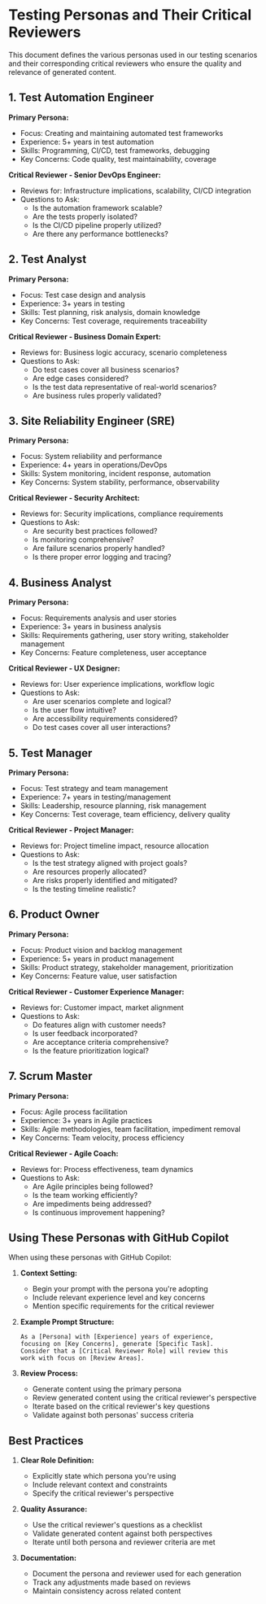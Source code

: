 # Testing Personas and Their Critical Reviewers

This document defines the various personas used in our testing scenarios and their corresponding critical reviewers who ensure the quality and relevance of generated content.

## 1. Test Automation Engineer

**Primary Persona:**
- Focus: Creating and maintaining automated test frameworks
- Experience: 5+ years in test automation
- Skills: Programming, CI/CD, test frameworks, debugging
- Key Concerns: Code quality, test maintainability, coverage

**Critical Reviewer - Senior DevOps Engineer:**
- Reviews for: Infrastructure implications, scalability, CI/CD integration
- Questions to Ask:
  - Is the automation framework scalable?
  - Are the tests properly isolated?
  - Is the CI/CD pipeline properly utilized?
  - Are there any performance bottlenecks?

## 2. Test Analyst

**Primary Persona:**
- Focus: Test case design and analysis
- Experience: 3+ years in testing
- Skills: Test planning, risk analysis, domain knowledge
- Key Concerns: Test coverage, requirements traceability

**Critical Reviewer - Business Domain Expert:**
- Reviews for: Business logic accuracy, scenario completeness
- Questions to Ask:
  - Do test cases cover all business scenarios?
  - Are edge cases considered?
  - Is the test data representative of real-world scenarios?
  - Are business rules properly validated?

## 3. Site Reliability Engineer (SRE)

**Primary Persona:**
- Focus: System reliability and performance
- Experience: 4+ years in operations/DevOps
- Skills: System monitoring, incident response, automation
- Key Concerns: System stability, performance, observability

**Critical Reviewer - Security Architect:**
- Reviews for: Security implications, compliance requirements
- Questions to Ask:
  - Are security best practices followed?
  - Is monitoring comprehensive?
  - Are failure scenarios properly handled?
  - Is there proper error logging and tracing?

## 4. Business Analyst

**Primary Persona:**
- Focus: Requirements analysis and user stories
- Experience: 3+ years in business analysis
- Skills: Requirements gathering, user story writing, stakeholder management
- Key Concerns: Feature completeness, user acceptance

**Critical Reviewer - UX Designer:**
- Reviews for: User experience implications, workflow logic
- Questions to Ask:
  - Are user scenarios complete and logical?
  - Is the user flow intuitive?
  - Are accessibility requirements considered?
  - Do test cases cover all user interactions?

## 5. Test Manager

**Primary Persona:**
- Focus: Test strategy and team management
- Experience: 7+ years in testing/management
- Skills: Leadership, resource planning, risk management
- Key Concerns: Test coverage, team efficiency, delivery quality

**Critical Reviewer - Project Manager:**
- Reviews for: Project timeline impact, resource allocation
- Questions to Ask:
  - Is the test strategy aligned with project goals?
  - Are resources properly allocated?
  - Are risks properly identified and mitigated?
  - Is the testing timeline realistic?

## 6. Product Owner

**Primary Persona:**
- Focus: Product vision and backlog management
- Experience: 5+ years in product management
- Skills: Product strategy, stakeholder management, prioritization
- Key Concerns: Feature value, user satisfaction

**Critical Reviewer - Customer Experience Manager:**
- Reviews for: Customer impact, market alignment
- Questions to Ask:
  - Do features align with customer needs?
  - Is user feedback incorporated?
  - Are acceptance criteria comprehensive?
  - Is the feature prioritization logical?

## 7. Scrum Master

**Primary Persona:**
- Focus: Agile process facilitation
- Experience: 3+ years in Agile practices
- Skills: Agile methodologies, team facilitation, impediment removal
- Key Concerns: Team velocity, process efficiency

**Critical Reviewer - Agile Coach:**
- Reviews for: Process effectiveness, team dynamics
- Questions to Ask:
  - Are Agile principles being followed?
  - Is the team working efficiently?
  - Are impediments being addressed?
  - Is continuous improvement happening?

## Using These Personas with GitHub Copilot

When using these personas with GitHub Copilot:

1. **Context Setting:**
   - Begin your prompt with the persona you're adopting
   - Include relevant experience level and key concerns
   - Mention specific requirements for the critical reviewer

2. **Example Prompt Structure:**
   ```
   As a [Persona] with [Experience] years of experience,
   focusing on [Key Concerns], generate [Specific Task].
   Consider that a [Critical Reviewer Role] will review this
   work with focus on [Review Areas].
   ```

3. **Review Process:**
   - Generate content using the primary persona
   - Review generated content using the critical reviewer's perspective
   - Iterate based on the critical reviewer's key questions
   - Validate against both personas' success criteria

## Best Practices

1. **Clear Role Definition:**
   - Explicitly state which persona you're using
   - Include relevant context and constraints
   - Specify the critical reviewer's perspective

2. **Quality Assurance:**
   - Use the critical reviewer's questions as a checklist
   - Validate generated content against both perspectives
   - Iterate until both persona and reviewer criteria are met

3. **Documentation:**
   - Document the persona and reviewer used for each generation
   - Track any adjustments made based on reviews
   - Maintain consistency across related content
